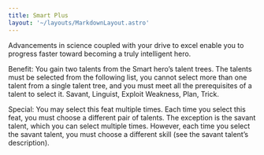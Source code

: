 ```yaml
---
title: Smart Plus
layout: '~/layouts/MarkdownLayout.astro'
---
```

Advancements in science coupled with your drive to excel enable you to
progress faster toward becoming a truly intelligent hero.

Benefit: You gain two talents from the Smart hero’s talent trees. The talents
must be selected from the following list, you cannot select more than one
talent from a single talent tree, and you must meet all the prerequisites of a
talent to select it. Savant, Linguist, Exploit Weakness, Plan, Trick.

Special: You may select this feat multiple times. Each time you select this
feat, you must choose a different pair of talents. The exception is the savant
talent, which you can select multiple times. However, each time you select the
savant talent, you must choose a different skill (see the savant talent’s
description).

